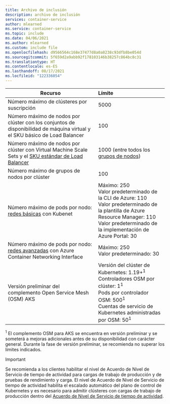 ```yaml
---
title: Archivo de inclusión
description: archivo de inclusión
services: container-service
author: mlearned
ms.service: container-service
ms.topic: include
ms.date: 04/06/2021
ms.author: mlearned
ms.custom: include file
ms.openlocfilehash: d9566564c168e37477d8a0a8238c93dfb8be054d
ms.sourcegitcommit: 5f659d2a9abb92f178103146b38257c864bc8c31
ms.translationtype: HT
ms.contentlocale: es-ES
ms.lasthandoff: 08/17/2021
ms.locfileid: "122336054"
---
```

| Recurso                                                                                                           | Límite                                                                                                                                                                                                       |
| ------------------------------------------------------------------------------------------------------------------ | :---------------------------------------------------------------------------------------------------------------------------------------------------------------------------------------------------------- |
| Número máximo de clústeres por suscripción                                                                                  | 5000                                                                                                                                                                                                        |
| Número máximo de nodos por clúster con los conjuntos de disponibilidad de máquina virtual y el SKU básico de Load Balancer                       | 100                                                                                                                                                                                                         |
| Número máximo de nodos por clúster con Virtual Machine Scale Sets y el [SKU estándar de Load Balancer][standard-load-balancer] | 1000 (entre todos los [grupos de nodos][node-pool])                                            |
| Número máximo de grupos de nodos por clúster                                                                                     | 100                                                                                  |
| Número máximo de pods por nodo: [redes básicas][basic-networking] con Kubenet                                           | Máximo: 250 <br /> Valor predeterminado de la CLI de Azure: 110 <br /> Valor predeterminado de la plantilla de Azure Resource Manager: 110 <br /> Valor predeterminado de la implementación de Azure Portal: 30          |
| Número máximo de pods por nodo: [redes avanzadas][advanced-networking] con Azure Container Networking Interface        | Máximo: 250 <br /> Valor predeterminado: 30                                                      |
| Versión preliminar del complemento Open Service Mesh (OSM) AKS                                                                          | Versión del clúster de Kubernetes: 1.19+<sup>1</sup><br />Controladores OSM por clúster: 1<sup>1</sup><br />Pods por controlador OSM: 500<sup>1</sup><br />Cuentas de servicio de Kubernetes administradas por OSM: 50<sup>1</sup> |

<sup>1</sup> El complemento OSM para AKS se encuentra en versión preliminar y se someterá a mejoras adicionales antes de su disponibilidad con carácter general. Durante la fase de versión preliminar, se recomienda no superar los límites indicados.<br />

> [!IMPORTANT]
> Se recomienda a los clientes habilitar el nivel de Acuerdo de Nivel de Servicio de tiempo de actividad para cargas de trabajo de producción y de pruebas de rendimiento y carga. El nivel de Acuerdo de Nivel de Servicio de tiempo de actividad habilita el escalado automático del plano de control de Kubernetes y es necesario para admitir clústeres con cargas de trabajo de producción dentro del [Acuerdo de Nivel de Servicio de tiempo de actividad](../articles/aks/uptime-sla.md).

<!-- LINKS - Internal -->

[basic-networking]: ../articles/aks/concepts-network.md#kubenet-basic-networking
[advanced-networking]: ../articles/aks/concepts-network.md#azure-cni-advanced-networking
[standard-load-balancer]: ../articles/load-balancer/load-balancer-overview.md
[node-pool]: ../articles/aks/use-multiple-node-pools.md

<!-- LINKS - External -->

[azure-support]: https://ms.portal.azure.com/#blade/Microsoft_Azure_Support/HelpAndSupportBlade/newsupportrequest
